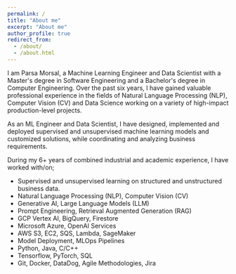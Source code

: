 ```yaml
---
permalink: /
title: "About me"
excerpt: "About me"
author_profile: true
redirect_from: 
  - /about/
  - /about.html
---
```


I am Parsa Morsal, a Machine Learning Engineer and Data Scientist with a Master's degree in Software Engineering and a Bachelor's degree in Computer Engineering. Over the past six years, I have gained valuable professional experience in the fields of Natural Language Processing (NLP), Computer Vision (CV) and Data Science working on a variety of high-impact production-level projects.


As an ML Engineer and Data Scientist, I have designed, implemented and deployed supervised and unsupervised machine learning models and customized solutions, while coordinating and analyzing business requirements. 

During my 6+ years of combined industrial and academic experience, I have worked with/on; 
 - Supervised and unsupervised learning on structured and unstructured business data.
 - Natural Language Processing (NLP), Computer Vision (CV)
 - Generative AI, Large Language Models (LLM)
 - Prompt Engineering, Retrieval Augmented Generation (RAG)
 - GCP Vertex AI, BigQuery, Firestore
 - Microsoft Azure, OpenAI Services
 - AWS S3, EC2, SQS, Lambda, SageMaker
 - Model Deployment, MLOps Pipelines
 - Python, Java, C/C++
 - Tensorflow, PyTorch, SQL
 - Git, Docker, DataDog, Agile Methodologies, Jira
